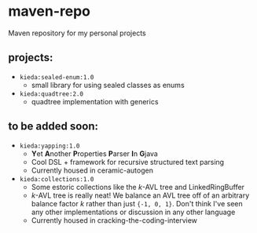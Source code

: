 # maven-repo
Maven repository for my personal projects

## projects:
* `kieda:sealed-enum:1.0`
  * small library for using sealed classes as enums
* `kieda:quadtree:2.0`
  * quadtree implementation with generics

## to be added soon:
* `kieda:yapping:1.0`
  * **Y**et **A**nother **P**roperties **P**arser **I**n **G**java
  * Cool DSL + framework for recursive structured text parsing
  * Currently housed in ceramic-autogen
* `kieda:collections:1.0`
  * Some estoric collections like the *k*-AVL tree and LinkedRingBuffer
  * *k*-AVL tree is really neat! We balance an AVL tree off of an arbitrary balance factor *k* rather than just `{-1, 0, 1}`. Don't think I've seen any other implementations or discussion in any other language
  * Currently housed in cracking-the-coding-interview
